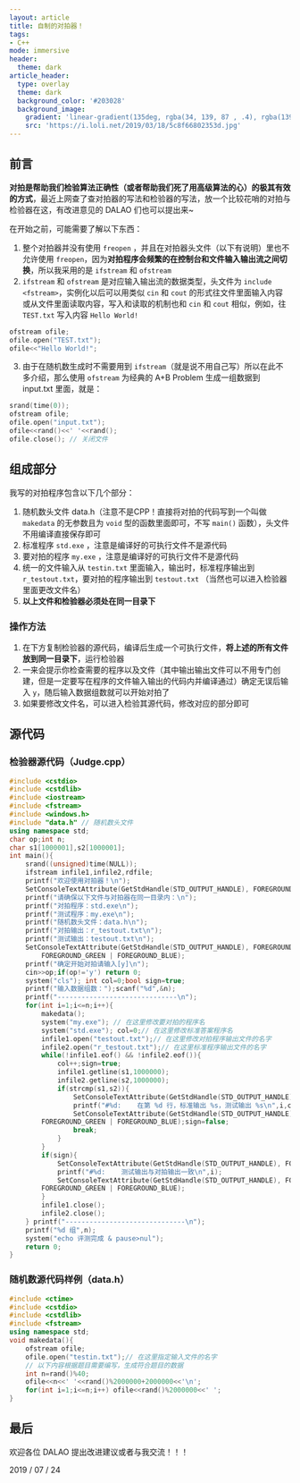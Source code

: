 ```yaml
---
layout: article
title: 自制的对拍器！
tags: 
- C++
mode: immersive
header:
  theme: dark
article_header:
  type: overlay
  theme: dark
  background_color: '#203028'
  background_image:
    gradient: 'linear-gradient(135deg, rgba(34, 139, 87 , .4), rgba(139, 34, 139, .4))'
    src: 'https://i.loli.net/2019/03/18/5c8f66802353d.jpg'
---
```

<!--more-->
## 前言

**对拍是帮助我们检验算法正确性（或者帮助我们死了用高级算法的心）的极其有效的方式**，最近上网查了查对拍器的写法和检验器的写法，放一个比较花哨的对拍与检验器在这，有改进意见的 DALAO 们也可以提出来~

在开始之前，可能需要了解以下东西：

1. 整个对拍器并没有使用 `freopen` ，并且在对拍器头文件（以下有说明）里也不允许使用 `freopen`，因为**对拍程序会频繁的在控制台和文件输入输出流之间切换**，所以我采用的是 `ifstream` 和 `ofstream`
2. `ifstream` 和 `ofstream` 是对应输入输出流的数据类型，头文件为 `include <fstream>`，实例化以后可以用类似 `cin` 和 `cout` 的形式往文件里面输入内容或从文件里面读取内容，写入和读取的机制也和 `cin` 和 `cout` 相似，例如，往 `TEST.txt` 写入内容 `Hello World!`

```cpp
ofstream ofile;
ofile.open("TEST.txt");
ofile<<"Hello World!";
```

3. 由于在随机数生成时不需要用到 `ifstream`（就是说不用自己写）所以在此不多介绍，那么使用 `ofstream` 为经典的 A+B Problem 生成一组数据到 input.txt 里面，就是：

```cpp
srand(time(0));
ofstream ofile;
ofile.open("input.txt");
ofile<<rand()<<' '<<rand();
ofile.close(); // 关闭文件
```

## 组成部分

我写的对拍程序包含以下几个部分：

1. 随机数头文件 data.h（注意不是CPP！直接将对拍的代码写到一个叫做 `makedata` 的无参数且为 `void` 型的函数里面即可，不写 `main()` 函数），头文件不用编译直接保存即可
2. 标准程序 `std.exe` ，注意是编译好的可执行文件不是源代码 
3. 要对拍的程序 `my.exe` ，注意是编译好的可执行文件不是源代码
4. 统一的文件输入从 `testin.txt` 里面输入，输出时，标准程序输出到 `r_testout.txt`，要对拍的程序输出到 `testout.txt` （当然也可以进入检验器里面更改文件名）
5. **以上文件和检验器必须处在同一目录下**

### 操作方法

1. 在下方复制检验器的源代码，编译后生成一个可执行文件，**将上述的所有文件放到同一目录下**，运行检验器
2. 一来会提示你检查需要的程序以及文件（其中输出输出文件可以不用专门创建，但是一定要写在程序的文件输入输出的代码内并编译通过）确定无误后输入 `y`，随后输入数据组数就可以开始对拍了
3. 如果要修改文件名，可以进入检验其源代码，修改对应的部分即可

## 源代码

### 检验器源代码（Judge.cpp）

```cpp
#include <cstdio>
#include <cstdlib>
#include <iostream>
#include <fstream>
#include <windows.h>
#include "data.h" // 随机数头文件
using namespace std;
char op;int n;
char s1[1000001],s2[1000001];
int main(){
	srand((unsigned)time(NULL));
	ifstream infile1,infile2,rdfile;
	printf("欢迎使用对拍器！\n");
	SetConsoleTextAttribute(GetStdHandle(STD_OUTPUT_HANDLE), FOREGROUND_INTENSITY | FOREGROUND_BLUE);
	printf("请确保以下文件与对拍器在同一目录内：\n");
	printf("对拍程序：std.exe\n");
	printf("测试程序：my.exe\n");
	printf("随机数头文件：data.h\n");
	printf("对拍输出：r_testout.txt\n");
	printf("测试输出：testout.txt\n");
	SetConsoleTextAttribute(GetStdHandle(STD_OUTPUT_HANDLE), FOREGROUND_INTENSITY | FOREGROUND_RED |
		FOREGROUND_GREEN | FOREGROUND_BLUE);
	printf("确定开始对拍请输入[y]\n");
	cin>>op;if(op!='y') return 0;
	system("cls"); int col=0;bool sign=true;
	printf("输入数据组数：");scanf("%d",&n);
	printf("------------------------------\n");
	for(int i=1;i<=n;i++){
		makedata();
		system("my.exe"); // 在这里修改要对拍的程序名
		system("std.exe"); col=0;// 在这里修改标准答案程序名
		infile1.open("testout.txt");// 在这里修改对拍程序输出文件的名字
		infile2.open("r_testout.txt");// 在这里标准程序输出文件的名字
		while(!infile1.eof() && !infile2.eof()){
			col++;sign=true;
			infile1.getline(s1,1000000);
			infile2.getline(s2,1000000);
			if(strcmp(s1,s2)){
				SetConsoleTextAttribute(GetStdHandle(STD_OUTPUT_HANDLE), FOREGROUND_INTENSITY | FOREGROUND_RED);
				printf("#%d:	在第 %d 行，标准输出 %s，测试输出 %s\n",i,col,s2,s1);
				SetConsoleTextAttribute(GetStdHandle(STD_OUTPUT_HANDLE), FOREGROUND_INTENSITY | FOREGROUND_RED |
		FOREGROUND_GREEN | FOREGROUND_BLUE);sign=false;
				break;
			}
		}
		if(sign){
			SetConsoleTextAttribute(GetStdHandle(STD_OUTPUT_HANDLE), FOREGROUND_INTENSITY | FOREGROUND_GREEN);
			printf("#%d:	测试输出与对拍输出一致\n",i);
			SetConsoleTextAttribute(GetStdHandle(STD_OUTPUT_HANDLE), FOREGROUND_INTENSITY | FOREGROUND_RED |
		FOREGROUND_GREEN | FOREGROUND_BLUE);
		}
		infile1.close();
		infile2.close();
	} printf("------------------------------\n");
	printf("%d 组",n);
	system("echo 评测完成 & pause>nul");
	return 0;
}
```

### 随机数源代码样例（data.h）

```cpp
#include <ctime>
#include <cstdio>
#include <cstdlib>
#include <fstream>
using namespace std;
void makedata(){
	ofstream ofile;
	ofile.open("testin.txt");// 在这里指定输入文件的名字
    // 以下内容根据题目需要编写，生成符合题目的数据
	int n=rand()%40;
	ofile<<n<<' '<<rand()%2000000+2000000<<'\n';
	for(int i=1;i<=n;i++) ofile<<rand()%2000000<<' ';
}
```

## 最后

欢迎各位 DALAO 提出改进建议或者与我交流！！！

2019 / 07 / 24
